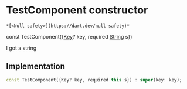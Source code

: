 


# TestComponent constructor




    *[<Null safety>](https://dart.dev/null-safety)*


const
TestComponent({[Key](https://api.flutter.dev/flutter/foundation/Key-class.html)? key, required [String](https://api.flutter.dev/flutter/dart-core/String-class.html) s})


<p>I got a string</p>



## Implementation

```dart
const TestComponent({Key? key, required this.s}) : super(key: key);
```







